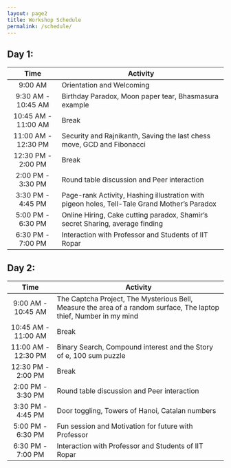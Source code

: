 ```yaml
---
layout: page2
title: Workshop Schedule
permalink: /schedule/
---
```


## Day 1:

| Time              | Activity                                                                 |
|:-----------------:|--------------------------------------------------------------------------|
| 9:00 AM           | Orientation and Welcoming                                                |
| 9:30 AM - 10:45 AM| Birthday Paradox, Moon paper tear, Bhasmasura example                      |
| 10:45 AM - 11:00 AM| Break                                                                   |
| 11:00 AM - 12:30 PM| Security and Rajnikanth, Saving the last chess move, GCD and Fibonacci  |
| 12:30 PM - 2:00 PM| Break                                                                    |
| 2:00 PM - 3:30 PM | Round table discussion and Peer interaction                              |
| 3:30 PM - 4:45 PM | Page-rank Activity, Hashing illustration with pigeon holes, Tell-Tale Grand Mother’s Paradox |
| 5:00 PM - 6:30 PM | Online Hiring, Cake cutting paradox, Shamir’s secret Sharing, average finding |
| 6:30 PM - 7:00 PM | Interaction with Professor and Students of IIT Ropar                     |

## Day 2:

| Time              | Activity                                                                 |
|:-----------------:|--------------------------------------------------------------------------|
| 9:00 AM - 10:45 AM| The Captcha Project, The Mysterious Bell, Measure the area of a random surface, The laptop thief, Number in my mind |
| 10:45 AM - 11:00 AM| Break                                                                   |
| 11:00 AM - 12:30 PM| Binary Search, Compound interest and the Story of e, 100 sum puzzle     |
| 12:30 PM - 2:00 PM | Break                                                                   |
| 2:00 PM - 3:30 PM | Round table discussion and Peer interaction                              |
| 3:30 PM - 4:45 PM | Door toggling, Towers of Hanoi, Catalan numbers                          |
| 5:00 PM - 6:30 PM | Fun session and Motivation for future with Professor                     |
| 6:30 PM - 7:00 PM | Interaction with Professor and Students of IIT Ropar                     |
